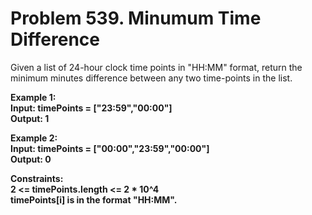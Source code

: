 # Problem 539. Minumum Time Difference
Given a list of 24-hour clock time points in "HH:MM" format, return the minimum minutes difference between any two time-points in the list.
 
<b>Example 1:<b> <br>
Input: timePoints = ["23:59","00:00"]<br>
Output: 1<br>

<b>Example 2:<b> <br>
Input: timePoints = ["00:00","23:59","00:00"]<br>
Output: 0<br>

<b>Constraints:<b> <br>
2 <= timePoints.length <= 2 * 10^4<br>
timePoints[i] is in the format "HH:MM".
